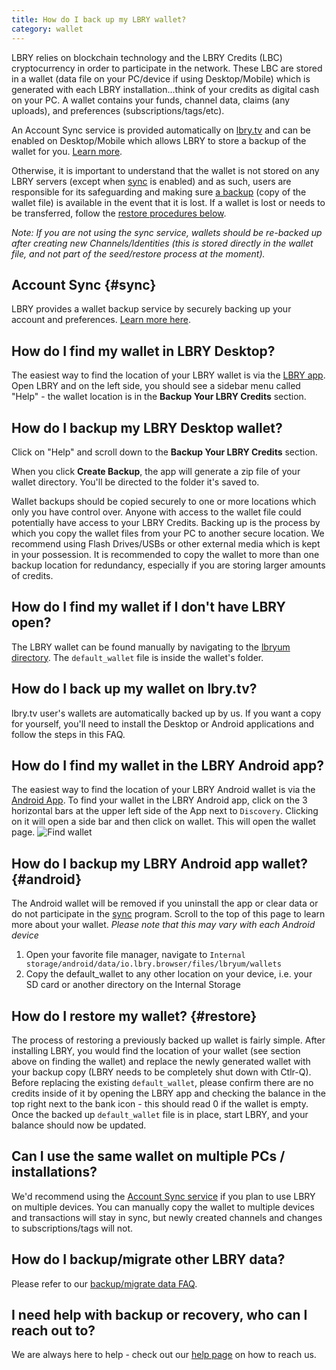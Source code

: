 ```yaml
---
title: How do I back up my LBRY wallet?
category: wallet
---
```


LBRY relies on blockchain technology and the LBRY Credits (LBC) cryptocurrency in order to participate in the network. These LBC are stored in a wallet (data file on your PC/device if using Desktop/Mobile) which is generated with each LBRY installation...think of your credits as digital cash on your PC. A wallet contains your funds, channel data, claims (any uploads), and preferences (subscriptions/tags/etc).

An Account Sync service is provided automatically on [lbry.tv](https://lbry.tv) and can be enabled on Desktop/Mobile which allows LBRY to store a backup of the wallet for you. [Learn more](/faq/account-sync).

Otherwise, it is important to understand that the wallet is not stored on any LBRY servers (except when [sync](#sync) is enabled) and as such, users are responsible for its safeguarding and making sure [a backup](/faq/how-to-backup-wallet) (copy of the wallet file) is available in the event that it is lost. If a wallet is lost or needs to be transferred, follow the [restore procedures below](#restore).

*Note: If you are not using the sync service, wallets should be re-backed up after creating new Channels/Identities (this is stored directly in the wallet file, and not part of the seed/restore process at the moment).*

## Account Sync {#sync}

LBRY provides a wallet backup service by securely backing up your account and preferences. [Learn more here](/faq/account-sync).

## How do I find my wallet in LBRY Desktop?

The easiest way to find the location of your LBRY wallet is via the [LBRY app](/get).  Open LBRY and on the left side, you should see a sidebar menu called "Help" - the wallet location is in the **Backup Your LBRY Credits** section.

## How do I backup my LBRY Desktop wallet?
Click on "Help" and scroll down to the **Backup Your LBRY Credits** section.

When you click **Create Backup**, the app will generate a zip file of your wallet directory. You'll be directed to the folder it's saved to.

Wallet backups should be copied securely to one or more locations which only you have control over. Anyone with access to the wallet file could potentially have access to your LBRY Credits. Backing up is the process by which you copy the wallet files from your PC to another secure location. We recommend using Flash Drives/USBs or other external media which is kept in your possession. It is recommended to copy the wallet to more than one backup location for redundancy, especially if you are storing larger amounts of credits.

## How do I find my wallet if I don't have LBRY open?

The LBRY wallet can be found manually by navigating to the [lbryum directory](/faq/lbry-directories). The `default_wallet` file is inside the wallet's folder.

## How do I back up my wallet on lbry.tv?

lbry.tv user's wallets are automatically backed up by us. If you want a copy for yourself, you'll need to install the Desktop or Android applications and follow the steps in this FAQ.

## How do I find my wallet in the LBRY Android app?

The easiest way to find the location of your LBRY Android wallet is via the [Android App](https://play.google.com/store/apps/details?id=io.lbry.browser). To find your wallet in the LBRY Android app, click on the 3 horizontal bars at the upper left side of the App next to `Discovery`. Clicking on it will open a side bar and then click on wallet. This will open the wallet page.
![Find wallet](https://spee.ch/b3535b68750ad69c48566cb028c67d323d1fdeb9/walli.jpg)

## How do I backup my LBRY Android app wallet? {#android}
The Android wallet will be removed if you uninstall the app or clear data or do not participate in the [sync](#sync) program. Scroll to the top of this page to learn more about your wallet.
*Please note that this may vary with each Android device*
1. Open your favorite file manager, navigate to `Internal storage/android/data/io.lbry.browser/files/lbryum/wallets`
2. Copy the default_wallet to any other location on your device, i.e. your SD card or another directory on the Internal Storage

## How do I restore my wallet? {#restore}

The process of restoring a previously backed up wallet is fairly simple. After installing LBRY, you would find the location of your wallet (see section above on finding the wallet) and replace the newly generated wallet with your backup copy (LBRY needs to be completely shut down with Ctlr-Q). Before replacing the existing `default_wallet`, please confirm there are no credits inside of it by opening the LBRY app and checking the balance in the top right next to the bank icon - this should read 0 if the wallet is empty. Once the backed up `default_wallet` file is in place, start LBRY, and your balance should now be updated.

## Can I use the same wallet on multiple PCs / installations?

We'd recommend using the [Account Sync service](/faq/account-sync) if you plan to use LBRY on multiple devices. You can manually copy the wallet to multiple devices and transactions will stay in sync, but newly created channels and changes to subscriptions/tags will not.

## How do I backup/migrate other LBRY data?

Please refer to our [backup/migrate data FAQ](https://lbry.com/faq/backup-data).

## I need help with backup or recovery, who can I reach out to?

We are always here to help - check out our [help page](/faq/support) on how to reach us.
